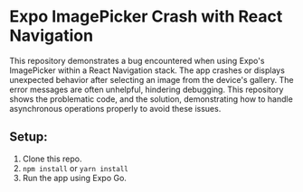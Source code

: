 # Expo ImagePicker Crash with React Navigation

This repository demonstrates a bug encountered when using Expo's ImagePicker within a React Navigation stack. The app crashes or displays unexpected behavior after selecting an image from the device's gallery.  The error messages are often unhelpful, hindering debugging.  This repository shows the problematic code, and the solution, demonstrating how to handle asynchronous operations properly to avoid these issues.

## Setup:

1. Clone this repo.
2. `npm install` or `yarn install`
3. Run the app using Expo Go.